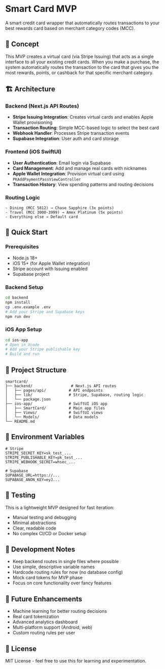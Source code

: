 # Smart Card MVP

A smart credit card wrapper that automatically routes transactions to your best rewards card based on merchant category codes (MCC).

## 🎯 Concept

This MVP creates a virtual card (via Stripe Issuing) that acts as a single interface to all your existing credit cards. When you make a purchase, the system automatically routes the transaction to the card that gives you the most rewards, points, or cashback for that specific merchant category.

## 🏗️ Architecture

### Backend (Next.js API Routes)
- **Stripe Issuing Integration**: Creates virtual cards and enables Apple Wallet provisioning
- **Transaction Routing**: Simple MCC-based logic to select the best card
- **Webhook Handler**: Processes Stripe transaction events
- **Supabase Integration**: User auth and card storage

### Frontend (iOS SwiftUI)
- **User Authentication**: Email login via Supabase
- **Card Management**: Add and manage real cards with nicknames
- **Apple Wallet Integration**: Provision virtual card using `PKAddPaymentPassViewController`
- **Transaction History**: View spending patterns and routing decisions

### Routing Logic
```
- Dining (MCC 5812) → Chase Sapphire (3x points)
- Travel (MCC 3000-3999) → Amex Platinum (5x points)  
- Everything else → Default card
```

## 🚀 Quick Start

### Prerequisites
- Node.js 18+
- iOS 15+ (for Apple Wallet integration)
- Stripe account with Issuing enabled
- Supabase project

### Backend Setup
```bash
cd backend
npm install
cp .env.example .env
# Add your Stripe and Supabase keys
npm run dev
```

### iOS App Setup
```bash
cd ios-app
# Open in Xcode
# Add your Stripe publishable key
# Build and run
```

## 📁 Project Structure

```
smartcard/
├── backend/                 # Next.js API routes
│   ├── pages/api/          # API endpoints
│   ├── lib/                # Stripe, Supabase, routing logic
│   └── package.json
├── ios-app/                # SwiftUI iOS app
│   ├── SmartCard/          # Main app files
│   ├── Views/              # SwiftUI views
│   └── Models/             # Data models
└── README.md
```

## 🔧 Environment Variables

```env
# Stripe
STRIPE_SECRET_KEY=sk_test_...
STRIPE_PUBLISHABLE_KEY=pk_test_...
STRIPE_WEBHOOK_SECRET=whsec_...

# Supabase
SUPABASE_URL=https://...
SUPABASE_ANON_KEY=eyJ...
```

## 🧪 Testing

This is a lightweight MVP designed for fast iteration:
- Manual testing and debugging
- Minimal abstractions
- Clear, readable code
- No complex CI/CD or Docker setup

## 📝 Development Notes

- Keep backend routes in single files where possible
- Use simple, descriptive variable names
- Hardcode routing rules for now (no database config)
- Mock card tokens for MVP phase
- Focus on core functionality over fancy features

## 🔮 Future Enhancements

- Machine learning for better routing decisions
- Real card tokenization
- Advanced analytics dashboard
- Multi-platform support (Android, web)
- Custom routing rules per user

## 📄 License

MIT License - feel free to use this for learning and experimentation. 